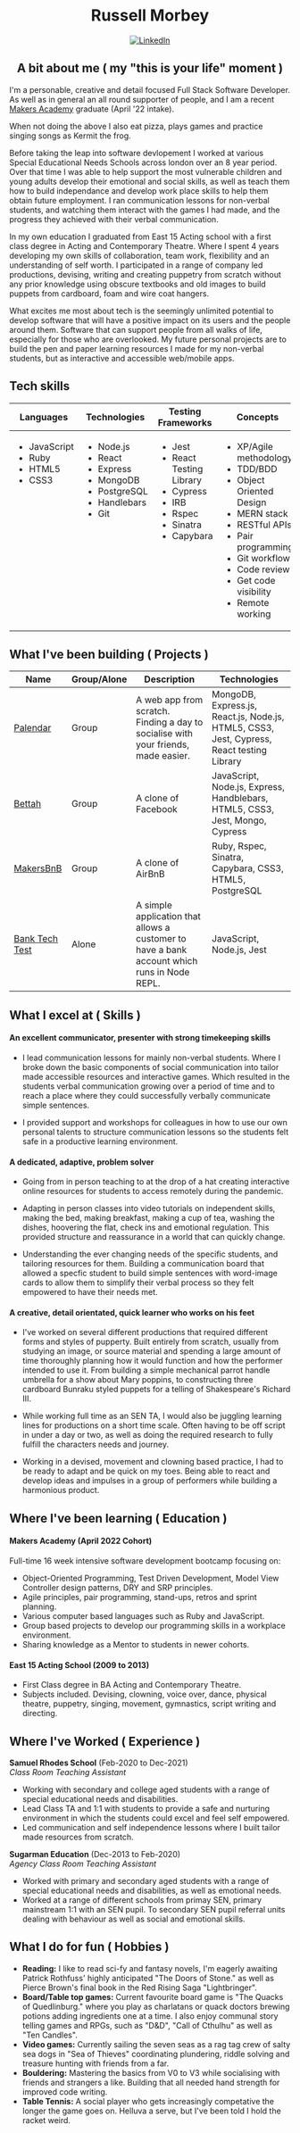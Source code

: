 <div align="center">
  
# Russell Morbey
  
[![LinkedIn]](https://www.linkedin.com/in/russell-morbey-706063246/)
  
## A bit about me ( my "this is your life" moment )
  
</div>

I'm a personable, creative and detail focused Full Stack Software Developer. As well as in general an all round supporter of people, and I am a recent [Makers Academy](https://makers.tech/) graduate (April '22 intake).

When not doing the above I also eat pizza, plays games and practice singing songs as Kermit the frog.

Before taking the leap into software devlopement I worked at various Special Educational Needs Schools across london over an 8 year period. Over that time I was able to help support the most vulnerable children and young adults develop their emotional and social skills, as well as teach them how to build independance and develop work place skills to help them obtain future employment. I ran communication lessons for non-verbal students, and watching them interact with the games I had made, and the progress they achieved with their verbal communication.

In my own education I graduated from East 15 Acting school with a first class degree in Acting and Contemporary Theatre. Where I spent 4 years developing my own skills of collaboration, team work, flexibility and an understanding of self worth. I participated in a range of company led productions, devising, writing and creating puppetry from scratch without any prior knowledge using obscure textbooks and old images to build puppets from cardboard, foam and wire coat hangers.

What excites me most about tech is the seemingly unlimited potential to develop software that will have a positive impact on its users and the people around them. Software that can support people from all walks of life, especially for those who are overlooked. My future personal projects are to build the pen and paper learning resources I made for my non-verbal students, but as interactive and accessible web/mobile apps.  

## Tech skills

<table>
  <thead>
    <tr>
      <th>Languages</th>
      <th>Technologies</th>
      <th>Testing Frameworks</th>
      <th>Concepts</th>
    </tr>
  </thead>
  <tbody>
    <tr VALIGN=TOP>
      <td>
        <ul>
          <li>JavaScript</li>
          <li>Ruby</li>
          <li>HTML5</li>
          <li>CSS3</li>
        </ul>
      </td>
      <td>
        <ul>
          <li>Node.js</li>
          <li>React</li>
          <li>Express</li>
          <li>MongoDB</li>
          <li>PostgreSQL</li>
          <li>Handlebars</li>
          <li>Git</li>
        </ul>
      </td>
      <td>
        <ul>
          <li>Jest</li>
          <li>React Testing Library</li>
          <li>Cypress</li>
          <li>IRB</li>
          <li>Rspec</li>
          <li>Sinatra</li>
          <li>Capybara</li>
        </ul>
      </td>
      <td>
        <ul>
          <li>XP/Agile methodology</li>
          <li>TDD/BDD</li>
          <li>Object Oriented Design</li>
          <li>MERN stack</li>
          <li>RESTful APIs</li>
          <li>Pair programming</li>
          <li>Git workflow</li>
          <li>Code review</li>
          <li>Get code visibility</li>
          <li>Remote working</li>
        </ul>
      </td>
    </tr>
  </tbody>
</table>

## What I've been building ( Projects )

| Name     |Group/Alone  | Description | Technologies|
|---       |---          |---          |---          |
| [Palendar](https://github.com/Rmorbey/Palendar) | Group | A web app from scratch. Finding a day to socialise with your friends, made easier. | MongoDB, Express.js, React.js, Node.js, HTML5, CSS3, Jest, Cypress, React testing Library|
| [Bettah](https://github.com/Rmorbey/acebook-allowTeamToReceiveName) | Group | A clone of Facebook | JavaScript, Node.js, Express, Handblebars, HTML5, CSS3, Jest, Mongo, Cypress |
| [MakersBnB](https://github.com/Rmorbey/MakersBnB)| Group | A clone of AirBnB | Ruby, Rspec, Sinatra, Capybara, CSS3, HTML5, PostgreSQL |
|[Bank Tech Test](https://github.com/Rmorbey/bank-tech-test) | Alone | A simple application that allows a customer to have a bank account which runs in Node REPL.| JavaScript, Node.js, Jest |

## What I excel at ( Skills )

#### An excellent communicator, presenter with strong timekeeping skills  ####

* I lead communication lessons for mainly non-verbal students. Where I broke down the basic components of social communication into tailor made accessible resources and interactive games. Which resulted in the students verbal communication growing over a period of time and to reach a place where they could successfully verbally communicate simple sentences.

* I provided support and workshops for colleagues in how to use our own personal talents to structure communication lessons so the students felt safe in a productive learning environment. 

#### A dedicated, adaptive, problem solver ####

* Going from in person teaching to at the drop of a hat creating interactive online resources for students to access remotely during the pandemic.

* Adapting in person classes into video tutorials on independent skills, making the bed, making breakfast, making a cup of tea, washing the dishes, hoovering the flat, check ins and emotional regulation. This provided structure and reassurance in a world that can quickly change.

* Understanding the ever changing needs of the specific students, and tailoring resources for them. Building a communication board that allowed a specfic student to build simple sentences with word-image cards to allow them to simplify their verbal process so they felt empowered to have their needs met.

#### A creative, detail orientated, quick learner who works on his feet ####

* I've worked on several different productions that required different forms and styles of pupperty. Built entirely from scratch, usually from studying an image, or source material and spending a large amount of time thoroughly planning how it would function and how the performer intended to use it. From building a simple mechanical parrot handle umbrella for a show about Mary poppins, to constructing three cardboard Bunraku styled puppets for a telling of Shakespeare's Richard III.

* While working full time as an SEN TA, I would also be juggling learning lines for productions on a short time scale. Often having to be off script in under a day or two, as well as doing the required research to fully fulfill the characters needs and journey.

* Working in a devised, movement and clowning based practice, I had to be ready to adapt and be quick on my toes. Being able to react and develop ideas and impulses in a group of performers while building a harmonious product.

## Where I've been learning ( Education )

#### Makers Academy (April 2022 Cohort)

Full-time 16 week intensive software development bootcamp focusing on:

* Object-Oriented Programming, Test Driven Development, Model View Controller design patterns, DRY and SRP principles.
* Agile principles, pair programming, stand-ups, retros and sprint planning.
* Various computer based languages such as Ruby and JavaScript.
* Group based projects to develop our programming skills in a workplace environment.
* Sharing knowledge as a Mentor to students in newer cohorts.

#### East 15 Acting School (2009 to 2013)

* First Class degree in BA Acting and Contemporary Theatre.
* Subjects included. Devising, clowning, voice over, dance, physical theatre, puppetry, singing, movement, gymnastics, script writing and directing.

## Where I've Worked ( Experience )

**Samuel Rhodes School** (Feb-2020 to Dec-2021)  
_Class Room Teaching Assistant_

* Working with secondary and college aged students with a range of special educational needs and disabilities.
* Lead Class TA and 1:1 with students to provide a safe and nurturing environment in which the students could excel and feel self empowered.
* Led communication and self independence lessons where I built tailor made resources from scratch.

**Sugarman Education** (Dec-2013 to Feb-2020)  
_Agency Class Room Teaching Assistant_

* Worked with primary and secondary aged students with a range of special educational needs and disabilities, as well as emotional needs.
* Worked at a range of different schools from primay SEN, primary mainstream 1:1 with an SEN pupil. To secondary SEN pupil referral units dealing with behaviour as well as social and emotional skills.


## What I do for fun ( Hobbies )

* **Reading:** I like to read sci-fy and fantasy novels, I'm eagerly awaiting Patrick Rothfuss' highly anticipated "The Doors of Stone." as well as Pierce Brown's final book in the Red Rising Saga "Lightbringer".
* **Board/Table top games:** Current favourite board game is "The Quacks of Quedlinburg." where you play as charlatans or quack doctors brewing potions adding ingredients one at a time. I also enjoy communal story telling games and RPGs, such as "D&D", "Call of Cthulhu" as well as "Ten Candles". 
* **Video games:** Currently sailing the seven seas as a rag tag crew of salty sea dogs in "Sea of Thieves" coordinating plundering, riddle solving and treasure hunting with friends from a far.
* **Bouldering:** Mastering the basics from V0 to V3 while socialising with friends and strangers a like. Building that all needed hand strength for improved code writing.
* **Table Tennis:** A social player who gets increasingly competative the longer the game goes on. Helluva a serve, but I've been told I hold the racket weird.


<!-- Badge Links -->
[LinkedIn]: https://img.shields.io/badge/LinkedIn-%232A6AC7?style=for-the-badge&logo=linkedin

